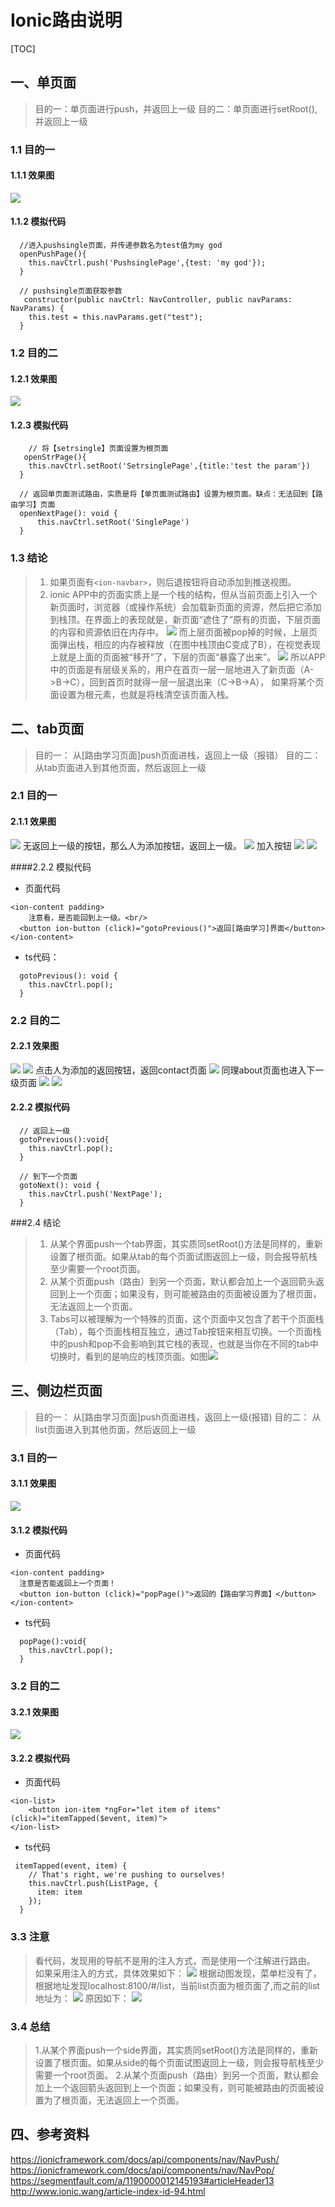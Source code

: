# Ionic路由说明
[TOC]
## 一、单页面

>目的一：单页面进行push，并返回上一级
>目的二：单页面进行setRoot(),并返回上一级

### 1.1 目的一

#### 1.1.1 效果图

![](./pic/single-1.gif)

#### 1.1.2 模拟代码

```
  //进入pushsingle页面，并传递参数名为test值为my god
  openPushPage(){
    this.navCtrl.push('PushsinglePage',{test: 'my god'});
  }
  
  // pushsingle页面获取参数
   constructor(public navCtrl: NavController, public navParams: NavParams) {
    this.test = this.navParams.get("test");
  }

```
### 1.2 目的二

#### 1.2.1 效果图
![](./pic/single-2.gif)
#### 1.2.3 模拟代码
```
 	// 将【setrsingle】页面设置为根页面
   openStrPage(){
    this.navCtrl.setRoot('SetrsinglePage',{title:'test the param'})
  }

  // 返回单页面测试路由，实质是将【单页面测试路由】设置为根页面。缺点：无法回到【路由学习】页面
  openNextPage(): void {
      this.navCtrl.setRoot('SinglePage')
  }
```
### 1.3 结论
> 1. 如果页面有``<ion-navbar>``，则后退按钮将自动添加到推送视图。
> 2. ionic APP中的页面实质上是一个栈的结构，但从当前页面上引入一个新页面时，浏览器（或操作系统）会加载新页面的资源，然后把它添加到栈顶。在界面上的表现就是，新页面“遮住了”原有的页面，下层页面的内容和资源依旧在内存中。
> ![](./pic/single-21.png)
> 而上层页面被pop掉的时候，上层页面弹出栈，相应的内存被释放（在图中栈顶由C变成了B），在视觉表现上就是上面的页面被“移开”了，下层的页面“暴露了出来”。
> ![](./pic/single-31.png)
> 所以APP中的页面是有层级关系的，用户在首页一层一层地进入了新页面（A->B->C），回到首页时就得一层一层退出来（C->B->A），
> 如果将某个页面设置为根元素，也就是将栈清空该页面入栈。


## 二、tab页面

>目的一： 从[路由学习页面]push页面进栈，返回上一级（报错）
>目的二： 从tab页面进入到其他页面，然后返回上一级

### 2.1 目的一
#### 2.1.1 效果图

![](./pic/tab-1.png)
无返回上一级的按钮，那么人为添加按钮，返回上一级。
![](./pic/tab-2.png)
加入按钮
![](./pic/tab-3.png)
![](./pic/tab-4.png)

####2.2.2 模拟代码
- 页面代码
```
<ion-content padding>
    注意看，是否能回到上一级。<br/>
  <button ion-button (click)="gotoPrevious()">返回[路由学习]界面</button>
</ion-content>
```

- ts代码：
```
  gotoPrevious(): void {
    this.navCtrl.pop();
  }
```

### 2.2 目的二
#### 2.2.1 效果图
![](./pic/tab-5.png)
![](./pic/tab-6.png)
点击人为添加的返回按钮，返回contact页面
![](./pic/tab-7.png)
同理about页面也进入下一级页面
![](./pic/tab-8.png)
![](./pic/tab-9.png)
#### 2.2.2 模拟代码
```
  // 返回上一级
  gotoPrevious():void{
    this.navCtrl.pop();
  }
  
  // 到下一个页面
  gotoNext(): void {
    this.navCtrl.push('NextPage');
  }
```

###2.4 结论
>1. 从某个界面push一个tab界面，其实质同setRoot()方法是同样的，重新设置了根页面。如果从tab的每个页面试图返回上一级，则会报导航栈至少需要一个root页面。
>2. 从某个页面push（路由）到另一个页面，默认都会加上一个返回箭头返回到上一个页面；如果没有，则可能被路由的页面被设置为了根页面，无法返回上一个页面。
>3. Tabs可以被理解为一个特殊的页面，这个页面中又包含了若干个页面栈（Tab），每个页面栈相互独立，通过Tab按钮来相互切换。一个页面栈中的push和pop不会影响到其它栈的表现，也就是当你在不同的tab中切换时，看到的是响应的栈顶页面。如图![](./pic/tab-10.png)

## 三、侧边栏页面

> 目的一： 从[路由学习页面]push页面进栈，返回上一级(报错)
> 目的二： 从list页面进入到其他页面，然后返回上一级

### 3.1 目的一
#### 3.1.1 效果图
![](./pic/side-2.gif)

#### 3.1.2 模拟代码
- 页面代码
```
<ion-content padding>
  注意是否能返回上一个页面！
  <button ion-button (click)="popPage()">返回的【路由学习界面】</button>
</ion-content>
```
- ts代码
```
  popPage():void{
    this.navCtrl.pop();
  }
```


### 3.2 目的二
#### 3.2.1 效果图
![](./pic/side-3.gif)

#### 3.2.2 模拟代码
- 页面代码
```
<ion-list>
    <button ion-item *ngFor="let item of items" (click)="itemTapped($event, item)">
</ion-list>
```

- ts代码
```
 itemTapped(event, item) {
    // That's right, we're pushing to ourselves!
    this.navCtrl.push(ListPage, {
      item: item
    });
  }
```
### 3.3 注意
> 看代码，发现用的导航不是用的注入方式，而是使用一个注解进行路由。
> 如果采用注入的方式，具体效果如下：
> ![](./pic/side-1.gif)
> 根据动图发现，菜单栏没有了，根据地址发现localhost:8100/#/list，当前list页面为根页面了,而之前的list地址为：
> ![](./pic/side-9.png)
> 原因如下：
> ![](./pic/side-10.png)

### 3.4 总结
>1.从某个界面push一个side界面，其实质同setRoot()方法是同样的，重新设置了根页面。如果从side的每个页面试图返回上一级，则会报导航栈至少需要一个root页面。
>2.从某个页面push（路由）到另一个页面，默认都会加上一个返回箭头返回到上一个页面；如果没有，则可能被路由的页面被设置为了根页面，无法返回上一个页面。

## 四、参考资料

https://ionicframework.com/docs/api/components/nav/NavPush/
https://ionicframework.com/docs/api/components/nav/NavPop/
https://segmentfault.com/a/1190000012145193#articleHeader13
http://www.ionic.wang/article-index-id-94.html